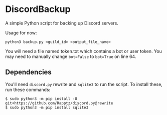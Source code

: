 # DiscordBackup
A simple Python script for backing up Discord servers.

Usage for now:

`python3 backup.py <guild_id> <output_file_name>`

You will need a file named token.txt which contains a bot or user token.
You may need to manually change `bot=False` to `bot=True` on line 64.

## Dependencies
You'll need `discord.py` rewrite and `sqlite3` to run the script. To install these, run these commands:
```
$ sudo python3 -m pip install -U git+https://github.com/Rapptz/discord.py@rewrite
$ sudo python3 -m pip install sqlite3
```
